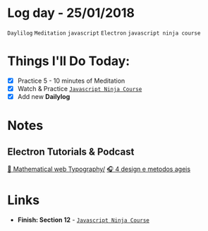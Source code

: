 # Log day - 25/01/2018

`Daylilog`  `Meditation` `javascript` `Electron` `javascript ninja course`

# Things I'll Do Today:

- [x] Practice 5 - 10 minutes of Meditation
- [x] Watch & Practice [`Javascript Ninja Course`](https://github.com/wgoulart/course-javascript-ninja)
- [x] Add new **Dailylog**

# Notes

## Electron Tutorials & Podcast
[📰 Mathematical web Typography/](http://jxnblk.com/writing/posts/mathematical-web-typography/)
[🎧 4 design e metodos ageis](https://www.concrete.com.br/2016/06/09/prodcast-4-design-e-metodos-ageis/)


# Links

- **Finish: Section 12** - [`Javascript Ninja Course`](https://github.com/wgoulart/course-javascript-ninja)
